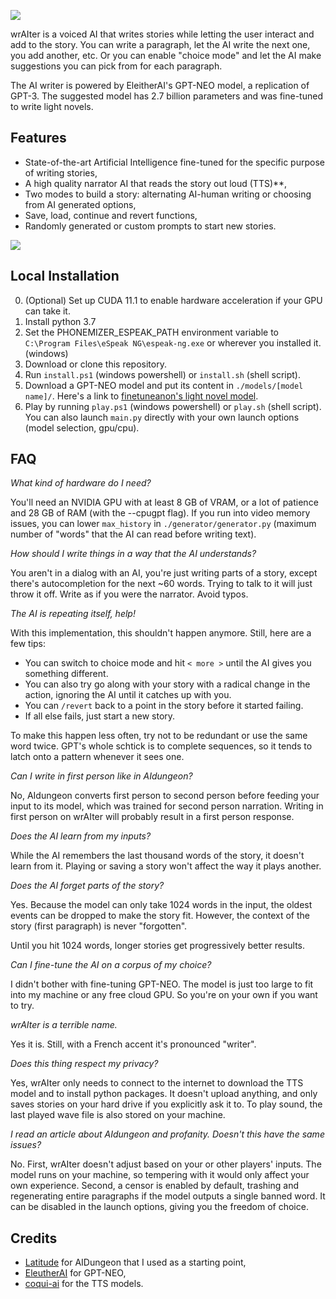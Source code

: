 ![](https://i.imgur.com/wbxNBBA.png)

wrAIter is a voiced AI that writes stories while letting the user interact and add to the story.
You can write a paragraph, let the AI write the next one, you add another, etc.
Or you can enable "choice mode" and let the AI make suggestions you can pick
from for each paragraph.

The AI writer is powered by EleitherAI's GPT-NEO model, a replication of GPT-3.
The suggested model has 2.7 billion parameters
and was fine-tuned to write light novels.

## Features
* State-of-the-art Artificial Intelligence fine-tuned for the specific purpose of writing stories,
* A high quality narrator AI that reads the story out loud (TTS)**,
* Two modes to build a story: alternating AI-human writing or choosing from AI generated options,
* Save, load, continue and revert functions,
* Randomly generated or custom prompts to start new stories.


![](https://i.imgur.com/bOSnLJi.png)

## Local Installation
0. (Optional) Set up CUDA 11.1 to enable hardware acceleration if your GPU can take it.
1. Install python 3.7
2. Set the PHONEMIZER_ESPEAK_PATH environment variable to `C:\Program Files\eSpeak NG\espeak-ng.exe` or wherever you installed it. (windows)
3. Download or clone this repository.
4. Run `install.ps1` (windows powershell) or `install.sh` (shell script).
5. Download a GPT-NEO model and put its content in `./models/[model name]/`. Here's a link to [finetuneanon's light novel model](https://drive.google.com/file/d/1M1JY459RBIgLghtWDRDXlD4Z5DAjjMwg/view?usp=sharing). 
6. Play by running `play.ps1` (windows powershell) or `play.sh` (shell script). You can also launch `main.py` directly with your own launch options (model selection, gpu/cpu).


## FAQ
_What kind of hardware do I need?_

You'll need an NVIDIA GPU with at least 8 GB of VRAM, or a lot of patience and 28 GB of RAM (with the --cpugpt flag).
If you run into video memory issues, you can lower `max_history`
in `./generator/generator.py` (maximum number of "words" that the AI can read before writing text).

_How should I write things in a way that the AI understands?_

You aren't in a dialog with an AI, you're just writing parts of a story, except there's autocompletion for the next ~60 words. Trying to talk to it will just throw it off. Write as if you were the narrator. Avoid typos.

_The AI is repeating itself, help!_

With this implementation, this shouldn't happen anymore. Still, here are a few tips:
* You can switch to choice mode and hit `< more >` until the AI gives you something different.
* You can also try go along with your story with a radical change in the action, ignoring the AI until it catches up with you.
* You can `/revert` back to a point in the story before it started failing.
* If all else fails, just start a new story.

To make this happen less often, try not to be redundant or use the same word twice. GPT's whole schtick is to complete sequences, so it tends to latch onto a pattern whenever it sees one.

_Can I write in first person like in AIdungeon?_

No, AIdungeon converts first person to second person before feeding your input to its model, which was trained for second person narration. Writing in first person on wrAIter will probably result in a first person response.

_Does the AI learn from my inputs?_

While the AI remembers the last thousand words of the story, it doesn't learn from it. Playing or saving a story won't affect the way it plays another.

_Does the AI forget parts of the story?_

Yes. Because the model can only take 1024 words in the input, the oldest events can be dropped to make the story fit. However, the context of the story (first paragraph) is never "forgotten".

Until you hit 1024 words, longer stories get progressively better results.

_Can I fine-tune the AI on a corpus of my choice?_

I didn't bother with fine-tuning GPT-NEO. The model is just too large to fit into my machine or any free cloud GPU.
So you're on your own if you want to try.

_wrAIter is a terrible name._

Yes it is. Still, with a French accent it's pronounced "writer".

_Does this thing respect my privacy?_

Yes, wrAIter only needs to connect to the internet to download the TTS model and to install python packages. It doesn't upload anything, and only saves stories on your hard drive if you explicitly ask it to. To play sound, the last played wave file is also stored on your machine.

_I read an article about AIdungeon and profanity. Doesn't this have the same issues?_

No. First, wrAIter doesn't adjust based on your or other players' inputs. The model runs on your machine, so tempering with it would only affect your own experience. Second, a censor is enabled by default, trashing and regenerating entire paragraphs if the model outputs a single banned word. It can be disabled in the launch options, giving you the freedom of choice.


## Credits
* [Latitude](https://github.com/Latitude-Archives/AIDungeon) for AIDungeon that I used as a starting point,
* [EleutherAI](https://www.eleuther.ai/projects/gpt-neo/) for GPT-NEO,
* [coqui-ai](https://github.com/coqui-ai/TTS) for the TTS models.
